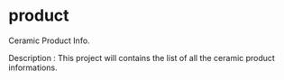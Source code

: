 # product
Ceramic Product Info.

Description : This project will contains the list of all the ceramic product informations.
